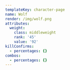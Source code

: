 ```yaml
---
templateKey: character-page
name: Wolf
render: /img/wolf.png
attributes:
  weight:
    class: middleweight
    rank: '45'
    value: '92'
killConfirms:
  - percentages: {}
combos:
  - percentages: {}
---
```


